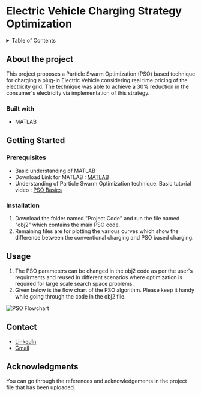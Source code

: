 # Electric Vehicle Charging Strategy Optimization

<!-- TABLE OF CONTENTS -->
<details>
  <summary>Table of Contents</summary>
  <ol>
    <li>
      <a href="#about-the-project">About The Project</a>
      <ul>
        <li><a href="#built-with">Built With</a></li>
      </ul>
    </li>
    <li>
      <a href="#getting-started">Getting Started</a>
      <ul>
        <li><a href="#prerequisites">Prerequisites</a></li>
        <li><a href="#installation">Installation</a></li>
      </ul>
    </li>
    <li><a href="#usage">Usage</a></li>
    <li><a href="#contact">Contact</a></li>
    <li><a href="#acknowledgments">Acknowledgments</a></li>
  </ol>
</details>

<!-- About the project -->

## About the project

This project proposes a Particle Swarm Optimization (PSO) based technique for charging a plug-in Electric Vehicle considering real time pricing of the electricity grid. The technique was able to achieve a 30% reduction in the consumer's electricity via implementation of this strategy.

### Built with

* MATLAB

<!-- Getting Started -->

## Getting Started

### Prerequisites

* Basic understanding of MATLAB
* Download Link for MATLAB : [MATLAB](https://www.mathworks.com/products/get-matlab.html?s_tid=gn_getml)
* Understanding of Particle Swarm Optimization technique. Basic tutorial video : [PSO Basics](https://www.youtube.com/watch?v=JhgDMAm-imI)

### Installation

1. Download the folder named "Project Code" and run the file named "obj2" which contains the main PSO code.
2. Remaining files are for plotting the various curves which show the difference between the conventional charging and PSO based charging.

## Usage

1. The PSO parameters can be changed in the obj2 code as per the user's requirments and reused in different scenarios where optimization is required for large scale search space problems.
2. Given below is the flow chart of the PSO algorithm. Please keep it handy while going through the code in the obj2 file.

![PSO Flowchart](https://user-images.githubusercontent.com/40661826/159780187-ba3e8fb4-7285-4926-b6af-51c341225d2f.jpg)

## Contact

* [LinkedIn](https://www.linkedin.com/in/hitesh-holla-13b8661b5/)
* [Gmail](mailto:hiteshholla@gmail.com)

## Acknowledgments

You can go through the references and acknowledgements in the project file that has been uploaded.
